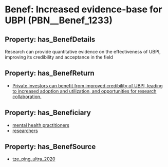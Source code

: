 # Benef: __Increased evidence-base for UBPI__ (PBN__Benef_1233)

## Property: has_BenefDetails

Research can provide quantitative evidence on the effectiveness of UBPI, improving its credibility and acceptance in the field

## Property: has_BenefReturn

* [Private investors can benefit from improved credibility of UBPI, leading to increased adoption and utilization, and opportunities for research collaboration.](../BenefReturn/PBN__BenefReturn_1380)

## Property: has_Beneficiary

* [mental health practitioners](../Stakeholder/PBN__Stakeholder_478)
* [researchers](../Stakeholder/PBN__Stakeholder_2)

## Property: has_BenefSource

* [tze_ping_ultra_2020](../Article/PBN__Article_258)

